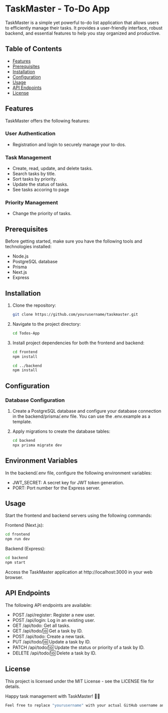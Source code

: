 # TaskMaster - To-Do App

TaskMaster is a simple yet powerful to-do list application that allows users to efficiently manage their tasks. It provides a user-friendly interface, robust backend, and essential features to help you stay organized and productive.

## Table of Contents
- [Features](#features)
- [Prerequisites](#prerequisites)
- [Installation](#installation)
- [Configuration](#configuration)
- [Usage](#usage)
- [API Endpoints](#api-endpoints)
- [License](#license)

## Features

 TaskMaster offers the following features:

### User Authentication
- Registration and login to securely manage your to-dos.

### Task Management
- Create, read, update, and delete tasks.
- Search tasks by title.
- Sort tasks by priority.
- Update the status of tasks.
- See tasks accoring to page

### Priority Management
- Change the priority of tasks.

## Prerequisites

Before getting started, make sure you have the following tools and technologies installed:

- Node.js
- PostgreSQL database
- Prisma
- Next.js
- Express

## Installation

1. Clone the repository:
   ```bash
   git clone https://github.com/yourusername/taskmaster.git

2. Navigate to the project directory:
   ```bash
   cd Todos-App

3. Install project dependencies for both the frontend and backend:
   ```bash
   cd frontend
   npm install

   cd ../backend
   npm install

## Configuration

### Database Configuration

1. Create a PostgreSQL database and configure your database connection in the backend/prisma/.env file. You can use the .env.example as a template.

2. Apply migrations to create the database tables:   
    ```bash
   cd backend
   npx prisma migrate dev

## Environment Variables
In the backend/.env file, configure the following environment variables:

- JWT_SECRET: A secret key for JWT token generation.
- PORT: Port number for the Express server.
    
## Usage
Start the frontend and backend servers using the following commands:

Frontend (Next.js):

 ```bash
cd frontend
npm run dev
 ```

Backend (Express):
 ```bash
cd backend
npm start
```

Access the TaskMaster application at http://localhost:3000 in your web browser.

## API Endpoints

The following API endpoints are available:

- POST /api/register: Register a new user.
- POST /api/login: Log in an existing user.
- GET /api/todo: Get all tasks.
- GET /api/todo/:id: Get a task by ID.
- POST /api/todo: Create a new task.
- PUT /api/todo/:id: Update a task by ID.
- PATCH /api/todo/:id: Update the status or priority of a task by ID.
- DELETE /api/todo/:id: Delete a task by ID.

## License

This project is licensed under the MIT License - see the LICENSE file for details.

Happy task management with TaskMaster! 📝🚀

```bash
Feel free to replace "yourusername" with your actual GitHub username and customize any other parts of the README as needed.





